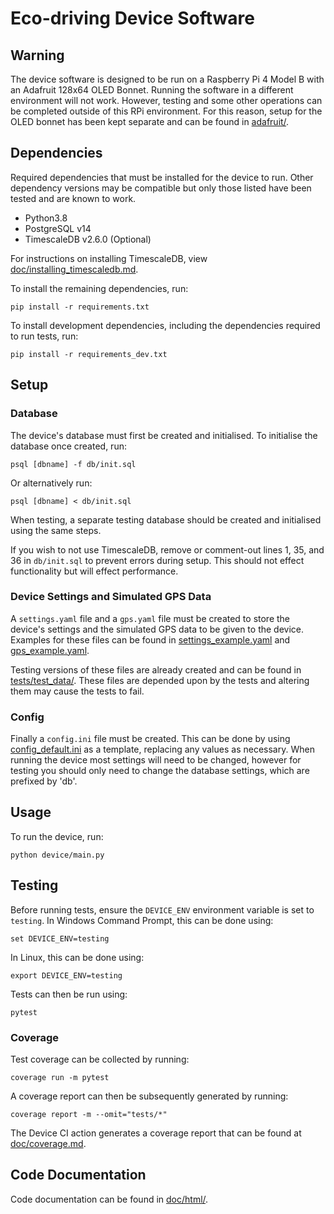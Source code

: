 # Eco-driving Device Software

## Warning
The device software is designed to be run on a Raspberry Pi 4 Model B with an
Adafruit 128x64 OLED Bonnet. Running the software in a different environment
will not work. However, testing and some other operations can be completed
outside of this RPi environment. For this reason, setup for the OLED bonnet has
been kept separate and can be found in [adafruit/](adafruit).


## Dependencies
Required dependencies that must be installed for the device to run. Other
dependency versions may be compatible but only those listed have been tested 
and are known to work.

- Python3.8
- PostgreSQL v14
- TimescaleDB v2.6.0 (Optional)

For instructions on installing TimescaleDB, view [doc/installing_timescaledb.md](doc/installing_timescaledb.md).

To install the remaining dependencies, run:
```
pip install -r requirements.txt
```

To install development dependencies, including the dependencies required
to run tests, run:
```
pip install -r requirements_dev.txt
```


## Setup
### Database
The device's database must first be created and initialised. To initialise the
database once created, run:
```
psql [dbname] -f db/init.sql
```
Or alternatively run:
```
psql [dbname] < db/init.sql
```

When testing, a separate testing database should be created and initialised
using the same steps.

If you wish to not use TimescaleDB, remove or comment-out lines 1, 35, and 36
in `db/init.sql` to prevent errors during setup. This should not effect
functionality but will effect performance.


### Device Settings and Simulated GPS Data
A `settings.yaml` file and a `gps.yaml` file must be created to store the
device's settings and the simulated GPS data to be given to the device. Examples
for these files can be found in [settings_example.yaml](settings_example.yaml)
and [gps_example.yaml](gps_example.yaml).

Testing versions of these files are already created and can be found in
[tests/test_data/](tests/test_data/). These files are depended upon by the tests
and altering them may cause the tests to fail.


### Config
Finally a `config.ini` file must be created. This can be done by using
[config_default.ini](config_default.ini) as a template, replacing any values as
necessary. When running the device most settings will need to be changed,
however for testing you should only need to change the database settings, which
are prefixed by 'db'.


## Usage
To run the device, run:
```
python device/main.py
```


## Testing
Before running tests, ensure the `DEVICE_ENV` environment variable is set to
`testing`. In Windows Command Prompt, this can be done using:
```
set DEVICE_ENV=testing
```

In Linux, this can be done using:
```
export DEVICE_ENV=testing
```

Tests can then be run using:
```
pytest
```

### Coverage
Test coverage can be collected by running:
```
coverage run -m pytest
```

A coverage report can then be subsequently generated by running:
```
coverage report -m --omit="tests/*"
```

The Device CI action generates a coverage report that can be found at
[doc/coverage.md](doc/coverage.md).


## Code Documentation
Code documentation can be found in [doc/html/](doc/html/).
